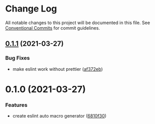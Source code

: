 # Change Log

All notable changes to this project will be documented in this file.
See [Conventional Commits](https://conventionalcommits.org) for commit guidelines.

## [0.1.1](https://github.com/developer239/compgen/compare/@compgen/eslint-auto@0.1.0...@compgen/eslint-auto@0.1.1) (2021-03-27)


### Bug Fixes

* make eslint work without prettier ([af372eb](https://github.com/developer239/compgen/commit/af372ebcf3f48d628439282b033aa3bac14b7c56))





# 0.1.0 (2021-03-27)


### Features

* create eslint auto macro generator ([6810f30](https://github.com/developer239/compgen/commit/6810f30413c2cb9bbe29fb699fe8c76b9ede1a68))
